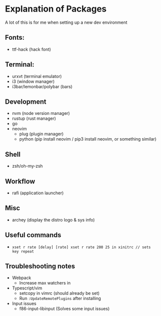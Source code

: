 # Explanation of Packages
A lot of this is for me when setting up a new dev environment

## Fonts:
- ttf-hack (hack font)

## Terminal:
- urxvt (terminal emulator)
- i3 (window manager)
- i3bar/lemonbar/polybar (bars)

## Development
- nvm (node version manager)
- rustup (rust manager)
- go
- neovim
  * plug (plugin manager)
  * python (pip install neovim / pip3 install neovim, or something similar)

## Shell
- zsh/oh-my-zsh

## Workflow
- rafi (application launcher)

## Misc
- archey (display the distro logo & sys info)

## Useful commands
- `xset r rate [delay] [rate] xset r rate 200 25 in xinitrc // sets key repeat` 

## Troubleshooting notes
- Webpack
  * Increase max watchers in
- Typescript/vim
  * setcopy in vimrc (should already be set)
  * Run `:UpdateRemotePlugins` after installing 
- Input issues
  * f86-input-libinput (Solves some input issues)

